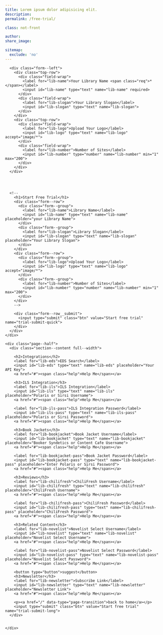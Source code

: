 ```yaml
---
title: Lorem ipsum dolor adipisicing elit.
description:
permalink: /free-trial/

class: not-front

author:
share_image:

sitemap:
  exclude: 'no'
---
```


<div class="page--full">
  <form action="" name="" class="form">
    <div class="page--half">
      <div class="section--content full--width">










      <div class="form--left">
        <div class="top-row">
          <div class="field-wrap">
            <label for="lib-name">Your Library Name <span class="req">*</span></label>
            <input id="lib-name" type="text" name="lib-name" required>
          </div>
          <div class="field-wrap">
            <label for="lib-slogan">Your Library Slogan</label>
            <input id="lib-slogan" type="text" name="lib-slogan">
          </div>
        </div>
        <div class="top-row">
          <div class="field-wrap">
            <label for="lib-logo">Upload Your Logo</label>
            <input id="lib-logo" type="text" name="lib-logo" accept="image/*">
          </div>
          <div class="field-wrap">
            <label for="lib-number">Number of Sites</label>
            <input id="lib-number" type="number" name="lib-number" min="1" max="200">
          </div>
        </div>
      </div>




      <!--
        <h1>Start Free Trial</h1>
        <div class="form--row">
          <div class="form--group">
            <label for="lib-name">Library Name</label>
            <input id="lib-name" type="text" name="lib-name" placeholder="your Library Name">
          </div>
          <div class="form--group">
            <label for="lib-slogan">Library Slogan</label>
            <input id="lib-slogan" type="text" name="lib-slogan" placeholder="Your Library Slogan">
          </div>
        </div>
        <div class="form--row">
          <div class="form--group">
            <label for="lib-logo">Upload Your Logo</label>
            <input id="lib-logo" type="text" name="lib-logo" accept="image/*">
          </div>
          <div class="form--group">
            <label for="lib-number">Number of Sites</label>
            <input id="lib-number" type="number" name="lib-number" min="1" max="200">
          </div>
        </div>
        -->

        <div class="form--row__submit">
          <input type="submit" class="btn" value="Start free trial" name="trial-submit-quick">
        </div>
      </div>
    </div>

    <div class="page--half">
      <div class="section--content full--width">

        <h2>Integrations</h2>
        <label for="lib-eds">EDS Search</label>
        <input id="lib-eds" type="text" name="lib-eds" placeholder="Your API Key">
        <a href="#"><span class="help">Help Me</span></a>

        <h3>ILS Integration</h3>
        <label for="lib-ils">ILS Integration</label>
        <input id="lib-ils" type="text" name="lib-ils" placeholder="Polaris or Sirsi Username">
        <a href="#"><span class="help">Help Me</span></a>

        <label for="lib-ils-pass">ILS Integration Password</label>
        <input id="lib-ils-pass" type="text" name="lib-ils-pass" placeholder="Polaris or Sirsi Password">
        <a href="#"><span class="help">Help Me</span></a>

        <h3>Book Jackets</h3>
        <label for="lib-bookjacket">Book Jacket Username</label>
        <input id="lib-bookjacket" type="text" name="lib-bookjacket" placeholder="Booker Syndetics or Content Cafe Username">
        <a href="#"><span class="help">Help Me</span></a>

        <label for="lib-bookjacket-pass">Book Jacket Password</label>
        <input id="lib-bookjacket-pass" type="text" name="lib-bookjacket-pass" placeholder="Enter Polaris or Sirsi Password">
        <a href="#"><span class="help">Help Me</span></a>

        <h3>Reviews</h3>
        <label for="lib-chilifresh">ChiliFresh Username</label>
        <input id="lib-chilifresh" type="text" name="lib-chilifresh" placeholder="ChiliFresh Username">
        <a href="#"><span class="help">Help Me</span></a>

        <label for="lib-chilifresh-pass">ChiliFresh Password</label>
        <input id="lib-chilifresh-pass" type="text" name="lib-chilifresh-pass" placeholder="ChiliFresh Password">
        <a href="#"><span class="help">Help Me</span></a>

        <h3>Related Content</h3>
        <label for="lib-novelist">Novelist Select Username</label>
        <input id="lib-novelist" type="text" name="lib-novelist" placeholder="Novelist Select Username">
        <a href="#"><span class="help">Help Me</span></a>

        <label for="lib-novelist-pass">Novelist Select Password</label>
        <input id="lib-novelist-pass" type="text" name="lib-novelist-pass" placeholder="Novelist Select Password">
        <a href="#"><span class="help">Help Me</span></a>

        <button type="button">suggest</button>
        <h3>Newsletter</h3>
        <label for="lib-newsletter">Subscribe Link</label>
        <input id="lib-newsletter" type="text" name="lib-newsletter" placeholder="Newsletter Link">
        <a href="#"><span class="help">Help Me</span></a>

        <p><a href="/" data-type="page-transition">back to home</a></p>
        <input type="submit" class="btn" value="Start free trial" name="trial-submit-long">
      </div>


    </div>
  </form>
</div>
